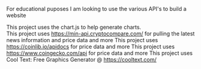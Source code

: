 For educational puposes I am looking to use the various API's to build a website

This project uses the chart.js to help generate charts.  
This project uses https://min-api.cryptocompare.com/ for pulling the latest news information and price data and more
This project uses https://coinlib.io/apidocs for price data and more
This project uses https://www.coingecko.com/api for price data and more
This project uses Cool Text: Free Graphics Generator @ https://cooltext.com/



